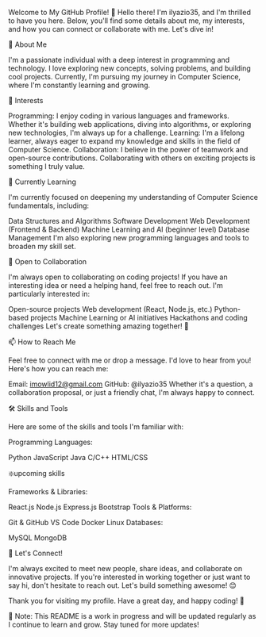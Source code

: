 Welcome to My GitHub Profile! 👋
Hello there! I'm ilyazio35, and I'm thrilled to have you here. Below, you'll find some details about me, my interests, and how you can connect or collaborate with me. Let's dive in!

👋 About Me

I'm a passionate individual with a deep interest in programming and technology. I love exploring new concepts, solving problems, and building cool projects. Currently, I'm pursuing my journey in Computer Science, where I'm constantly learning and growing.

👀 Interests

Programming: I enjoy coding in various languages and frameworks. Whether it's building web applications, diving into algorithms, or exploring new technologies, I'm always up for a challenge.
Learning: I'm a lifelong learner, always eager to expand my knowledge and skills in the field of Computer Science.
Collaboration: I believe in the power of teamwork and open-source contributions. Collaborating with others on exciting projects is something I truly value.

🌱 Currently Learning

I'm currently focused on deepening my understanding of Computer Science fundamentals, including:

Data Structures and Algorithms
Software Development
Web Development (Frontend & Backend)
Machine Learning and AI (beginner level)
Database Management
I'm also exploring new programming languages and tools to broaden my skill set.

💞️ Open to Collaboration

I'm always open to collaborating on coding projects! If you have an interesting idea or need a helping hand, feel free to reach out. I'm particularly interested in:

Open-source projects
Web development (React, Node.js, etc.)
Python-based projects
Machine Learning or AI initiatives
Hackathons and coding challenges
Let's create something amazing together! 🚀

📫 How to Reach Me

Feel free to connect with me or drop a message. I'd love to hear from you! Here's how you can reach me:

Email: imowlid12@gmail.com
GitHub: @ilyazio35
Whether it's a question, a collaboration proposal, or just a friendly chat, I'm always happy to connect.

🛠️ Skills and Tools

Here are some of the skills and tools I'm familiar with:

Programming Languages:

Python
JavaScript
Java
C/C++
HTML/CSS

❇️upcoming skills

Frameworks & Libraries:

React.js
Node.js
Express.js
Bootstrap
Tools & Platforms:

Git & GitHub
VS Code
Docker
Linux
Databases:

MySQL
MongoDB

🌟 Let's Connect!

I'm always excited to meet new people, share ideas, and collaborate on innovative projects. If you're interested in working together or just want to say hi, don't hesitate to reach out. Let's build something awesome! 😊

Thank you for visiting my profile. Have a great day, and happy coding! 🎉

📝 Note: This README is a work in progress and will be updated regularly as I continue to learn and grow. Stay tuned for more updates!
